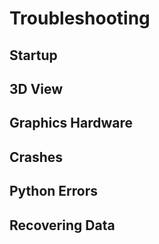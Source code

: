 

# Troubleshooting


## Startup
## 3D View
## Graphics Hardware
## Crashes
## Python Errors
## Recovering Data

